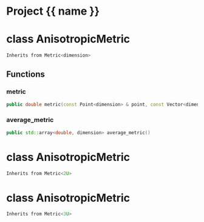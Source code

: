 <script setup>
import {useRoute} from 'vitepress'
const {path} = useRoute()
const tokens = path.split('/')
const words = tokens[2].split('-');
for (let i = 0; i < words.length; i++) {
    words[i] = words[i].charAt(0).toUpperCase() + words[i].slice(1);
    words[i] = words[i].replace('geode', 'Geode')
}
const name = words.join('-');
</script>
# Project {{ name }}

# class AnisotropicMetric


```cpp
Inherits from Metric<dimension>
```



## Functions

### metric

```cpp
public double metric(const Point<dimension> & point, const Vector<dimension> & vector)
```


### average_metric

```cpp
public std::array<double, dimension> average_metric()
```




# class AnisotropicMetric


```cpp
Inherits from Metric<2U>
```



# class AnisotropicMetric


```cpp
Inherits from Metric<3U>
```



